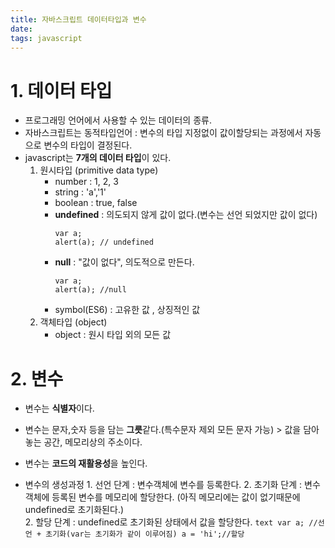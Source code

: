 ```yaml
---
title: 자바스크립트 데이터타입과 변수
date: 
tags: javascript
---
```


# 1. 데이터 타입
- 프로그래밍 언어에서 사용할 수 있는 데이터의 종류.
- 자바스크립트는 동적타입언어 : 변수의 타입 지정없이 값이할당되는 과정에서 자동으로 변수의 타입이 결정된다.
- javascript는 **7개의 데이터 타입**이 있다.
    1. 원시타입 (primitive data type)
        - number : 1, 2, 3
        - string : 'a','1'
        - boolean : true, false
        - **undefined** : 의도되지 않게 값이 없다.(변수는 선언 되었지만 값이 없다)
            ```text
            var a;
            alert(a); // undefined
            ```
        - **null** : "값이 없다", 의도적으로 만든다.
            ```text
            var a;
            alert(a); //null
            ```
        - symbol(ES6) : 고유한 값 , 상징적인 값
    2. 객체타입 (object)
        - object : 원시 타입 외의 모든 값

# 2. 변수 
   - 변수는 **식별자**이다.
   - 변수는 문자,숫자 등을 담는 **그릇**같다.(특수문자 제외 모든 문자 가능)
    > 값을 담아놓는 공간, 메모리상의 주소이다.
   - 변수는 **코드의 재활용성**을 높인다.

   - 변수의 생성과정
    1. 선언 단계 : 변수객체에 변수를 등록한다.
    2. 초기화 단계 : 변수객체에 등록된 변수를 메모리에 할당한다. (아직 메모리에는 값이 없기때문에 undefined로 초기화된다.)  
    2. 할당 단계 : undefined로 초기화된 상태에서 값을 할당한다.
    ```text
        var a; //선언 + 초기화(var는 초기화가 같이 이루어짐)
        a = 'hi';//할당
    ```


   